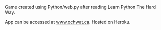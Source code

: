 Game created using Python/web.py after reading Learn Python The Hard Way.

App can be accessed at www.ochwat.ca. Hosted on Heroku.

